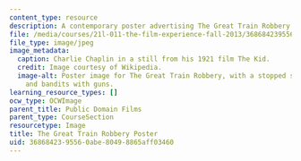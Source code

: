 ```yaml
---
content_type: resource
description: A contemporary poster advertising The Great Train Robbery.
file: /media/courses/21l-011-the-film-experience-fall-2013/3686842395560abe80498865aff03460_trainrob.jpg
file_type: image/jpeg
image_metadata:
  caption: Charlie Chaplin in a still from his 1921 film The Kid.
  credit: Image courtesy of Wikipedia.
  image-alt: Poster image for The Great Train Robbery, with a stopped steam locomotive
    and bandits with guns.
learning_resource_types: []
ocw_type: OCWImage
parent_title: Public Domain Films
parent_type: CourseSection
resourcetype: Image
title: The Great Train Robbery Poster
uid: 36868423-9556-0abe-8049-8865aff03460
---
```

